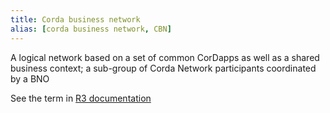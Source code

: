```yaml
---
title: Corda business network
alias: [corda business network, CBN]
---
```


A logical network based on a set of common CorDapps as well as a shared business context;  a sub-group of Corda Network participants coordinated by a BNO 

See the term in [R3 documentation](https://docs.r3.com/en/platform/corda/4.9/community/corda-network/corda-network-foundation.html)
